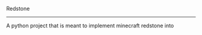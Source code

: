 Redstone
______________________________________________________________________

A python project that is meant to implement minecraft redstone into
